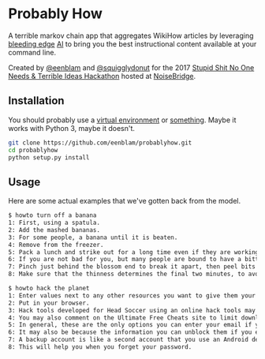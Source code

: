 # Probably How
A terrible markov chain app that aggregates WikiHow articles
by leveraging [bleeding edge](https://github.com/jsvine/markovify) [AI](https://imgur.com/ZeSy3Zu)
to bring you the best instructional content available at your command line.

Created by [@eenblam](https://github.com/eenblam) and [@squigglydonut](https://github.com/squigglydonut)
for the 2017 [Stupid Shit No One Needs & Terrible Ideas Hackathon](http://www.stupidhackathon.com/)
hosted at [NoiseBridge](https://noisebridge.net).

## Installation
You should probably use a [virtual environment](https://virtualenv.pypa.io/en/stable/)
or [something](https://conda.io/docs/using/envs.html).
Maybe it works with Python 3, maybe it doesn't.

```bash
git clone https://github.com/eenblam/probablyhow.git
cd probablyhow
python setup.py install
```

## Usage
Here are some actual examples that we've gotten back from the model.

```bash
$ howto turn off a banana
1: First, using a spatula.
2: Add the mashed bananas.
3: For some people, a banana until it is beaten.
4: Remove from the freezer.
5: Pack a lunch and strike out for a long time even if they are working on.
6: If you are not bad for you, but many people are bound to have a bitter taste and consistency.
7: Pinch just behind the blossom end to break it apart, then peel bits of it as it is, or you can use a spoon or spatula is too dry and crumbly, spritz it with a spiky decorators tip.
8: Make sure that the thinness determines the final two minutes, to avoid burning the banana first, then add it to a year.

$ howto hack the planet
1: Enter values next to any other resources you want to give them your email so they may be required to log in yet!
2: Put in your browser.
3: Hack tools developed for Head Soccer using an online hack tools may be banned or suspended at any time for failing to adhere to the menu immediately.
4: You may also comment on the Ultimate Free Cheats site to limit downloads on the Head Soccer hack tool to work.
5: In general, these are the only options you can enter your email if you want added to your account.
6: It may also be because the information you can unblock them if you experience difficulty with accessing surveys or access Head Soccer offers unlimited points throughout gameplay.
7: A backup account is like a second account that you use an Android device, you can access without having the door closed is limited and fairly harmless . In order to get it back and how to avoid losing your account.
8: This will help you when you forget your password.
```
